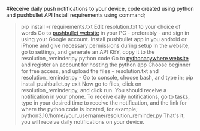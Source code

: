 #Receive daily push notifications to your device, code created using python and pushbullet API
Install requirements using command;
>pip install -r requirements.txt
Edit resolution.txt to your choice of words
Go to [pushbullet website](https://www.pushbullet.com/) in your PC - preferably - and sign in using your Google account.
Install pushbullet app in you android or iPhone and give necessary permissions during setup
In the website, go to settings, and generate an API KEY, copy it to the resolution_reminder.py python code
Go to [pythonanywhere website](https://www.pythonanywhere.com/) and register an account for hosting the python app
Choose beginner for free access, and upload the files - resolution.txt and resolution_reminder.py -
Go to console, choose bash, and type in;
>pip install pushbullet.py
>exit
Now go to files, click on resolution_reminder.py, and click run. You should receive a notification in your phone.
To receive daily notifications, go to tasks, type in your desired time to receive the notification, and the link for where the python code is located, for example;
>python3.10/home/your_username/resolution_reminder.py
That's it, you will receive daily notifications on your device.